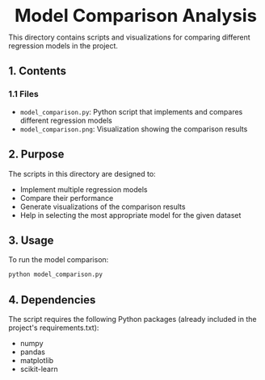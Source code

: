 <div style="font-size:2.5em; font-weight:bold; text-align:center; margin-top:20px;">Model Comparison Analysis</div>

This directory contains scripts and visualizations for comparing different regression models in the project.

## 1. Contents

### 1.1 Files
- `model_comparison.py`: Python script that implements and compares different regression models
- `model_comparison.png`: Visualization showing the comparison results

## 2. Purpose
The scripts in this directory are designed to:
- Implement multiple regression models
- Compare their performance
- Generate visualizations of the comparison results
- Help in selecting the most appropriate model for the given dataset

## 3. Usage
To run the model comparison:
```bash
python model_comparison.py
```

## 4. Dependencies
The script requires the following Python packages (already included in the project's requirements.txt):
- numpy
- pandas
- matplotlib
- scikit-learn 